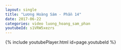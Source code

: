 ```yaml
---
layout: single
title: "Lương Hoàng Sám - Phần 14"
date: 2017-06-22
categories: video luong_hoang_sam_phan
youtubeId: s1VRW5xezrs
---
```


{% include youtubePlayer.html id=page.youtubeId %}